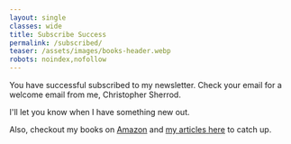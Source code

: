 ```yaml
---
layout: single
classes: wide
title: Subscribe Success
permalink: /subscribed/
teaser: /assets/images/books-header.webp
robots: noindex,nofollow
---
```

You have successful subscribed to my newsletter. Check your email for a welcome email from me, Christopher Sherrod.

I'll let you know when I have something new out.

Also, checkout my books on [Amazon](https://www.amazon.com/Christopher-Sherrod/e/B008NW0ADO?ref=sr_ntt_srch_lnk_3&qid=1650396627&sr=8-3) and [my articles here](https://christophersherrod.com/blog/) to catch up.